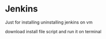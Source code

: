 # Jenkins
Just for installing uninstalling jenkins on vm


download install file script and run it on terminal
